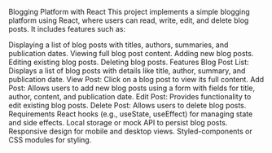 Blogging Platform with React
This project implements a simple blogging platform using React, where users can read, write, edit, and delete blog posts. It includes features such as:

Displaying a list of blog posts with titles, authors, summaries, and publication dates.
Viewing full blog post content.
Adding new blog posts.
Editing existing blog posts.
Deleting blog posts.
Features
Blog Post List: Displays a list of blog posts with details like title, author, summary, and publication date.
View Post: Click on a blog post to view its full content.
Add Post: Allows users to add new blog posts using a form with fields for title, author, content, and publication date.
Edit Post: Provides functionality to edit existing blog posts.
Delete Post: Allows users to delete blog posts.
Requirements
React hooks (e.g., useState, useEffect) for managing state and side effects.
Local storage or mock API to persist blog posts.
Responsive design for mobile and desktop views.
Styled-components or CSS modules for styling.
